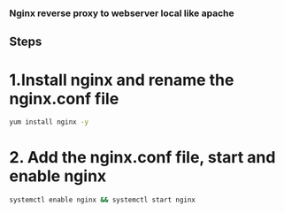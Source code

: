 ### Nginx reverse proxy to webserver local like apache

## Steps

# 1.Install nginx and rename the nginx.conf file

```sh
yum install nginx -y
```

# 2. Add the nginx.conf file, start and enable nginx

```sh
systemctl enable nginx && systemctl start nginx
```
